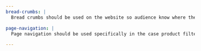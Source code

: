 ```yaml
---
bread-crumbs: |
  Bread crumbs should be used on the website so audience know where they are on the page. It should be located at the top of the page.

page-navigation: |
  Page navigation should be used specifically in the case product filtering page. It should be used to enable more content to page.

---
```

